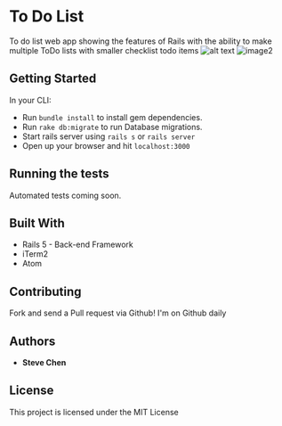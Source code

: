 # To Do List

To do list web app showing the features of Rails with the ability to make multiple ToDo lists with smaller checklist todo items
![alt text][image1]
![image2]

[image1]: http://i.imgur.com/leTUVXu.png
[image2]: http://i.imgur.com/hmS9adw.png

## Getting Started
In your CLI:
- Run `bundle install` to install gem dependencies.
- Run `rake db:migrate` to run Database migrations.
- Start rails server using `rails s` or `rails server`
- Open up your browser and hit `localhost:3000`

## Running the tests

Automated tests coming soon.


## Built With

* Rails 5 - Back-end Framework
* iTerm2
* Atom

## Contributing

Fork and send a Pull request via Github! I'm on Github daily

## Authors

* **Steve Chen** 

## License

This project is licensed under the MIT License
